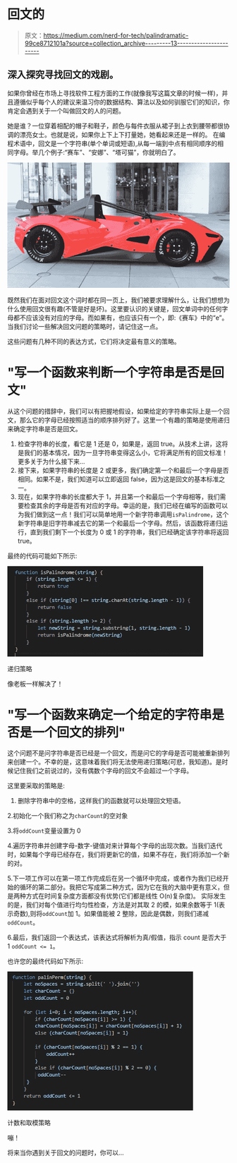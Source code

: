 # 回文的

> 原文：<https://medium.com/nerd-for-tech/palindramatic-99ce8712101a?source=collection_archive---------13----------------------->

## 深入探究寻找回文的戏剧。

如果你曾经在市场上寻找软件工程方面的工作(就像我写这篇文章的时候一样)，并且遵循似乎每个人的建议来温习你的数据结构、算法以及如何驯服它们的知识，你肯定会遇到关于一个叫做回文的人的问题。

她是谁？一位穿着相配的帽子和鞋子，颜色与每件衣服从裙子到上衣到腰带都很协调的漂亮女士。也就是说，如果你上下上下打量她，她看起来还是一样的。
在编程术语中，回文是一个字符串(单个单词或短语),从每一端到中点有相同顺序的相同字母。举几个例子:“赛车”、“安娜”、“塔可猫”，你就明白了。

![](img/770b7eb5a79ef2d22aca43d57796e63a.png)

既然我们在面对回文这个词时都在同一页上，我们被要求理解什么，让我们想想为什么使用回文很有趣(不管是好是坏)。这里要认识的关键是，回文单词中的任何字母都不应该没有对应的字母。而如果有，也应该只有一个，即:《赛车》中的“e”。当我们讨论一些解决回文问题的策略时，请记住这一点。

这些问题有几种不同的表达方式，它们将决定最有意义的策略。

# "写一个函数来判断一个字符串是否是回文"

从这个问题的措辞中，我们可以有把握地假设，如果给定的字符串实际上是一个回文，那么它的字母已经按照适当的顺序排列好了。这里一个有趣的策略是使用递归来确定字符串是否是回文。

1.  检查字符串的长度，看它是 1 还是 0，如果是，返回 true。从技术上讲，这将是我们的基本情况，因为一旦字符串变得这么小，它将满足所有的回文标准！更多关于为什么接下来…
2.  接下来，如果字符串的长度是 2 或更多，我们确定第一个和最后一个字母是否相同。如果不是，我们知道可以立即返回 false，因为这是回文的基本标准之一。
3.  现在，如果字符串的长度都大于 1，并且第一个和最后一个字母相等，我们需要检查其余的字母是否有对应的字母。幸运的是，我们已经在编写的函数可以为我们做到这一点！我们可以简单地用一个新字符串调用`isPalindrome`，这个新字符串是旧字符串减去它的第一个和最后一个字母。然后，该函数将递归运行，直到我们剩下一个长度为 0 或 1 的字符串，我们已经确定该字符串将返回 true。

最终的代码可能如下所示:

![](img/010e037f234a675b308064cb707b96b2.png)

递归策略

像老板一样解决了！

# "写一个函数来确定一个给定的字符串是否是一个回文的排列"

这个问题不是问字符串是否已经是一个回文，而是问它的字母是否可能被重新排列来创建一个。不幸的是，这意味着我们将无法使用递归策略(可悲，我知道)。是时候记住我们之前说过的，没有偶数个字母的回文不会超过一个字母。

这里要采取的策略是:

1.  删除字符串中的空格，这样我们的函数就可以处理回文短语。

2.初始化一个我们称之为`charCount`的空对象

3.将`oddCount`变量设置为 0

4.遍历字符串并创建字母-数字-键值对来计算每个字母的出现次数。当我们迭代时，如果每个字母已经存在，我们将更新它的值，如果不存在，我们将添加一个新的对。

5.下一项工作可以在第一项工作完成后在另一个循环中完成，或者作为我们已经开始的循环的第二部分。我把它写成第二种方式，因为它在我的大脑中更有意义，但是两种方式在时间复杂度方面都没有优势(它们都是线性 O(n)复杂度)。
实际发生的是，我们对每个值进行均匀性检查，方法是对其取 2 的模，如果余数等于 1(表示奇数),则将`oddCount`加 1。如果值能被 2 整除，因此是偶数，则我们递减`oddCount`。

6.最后，我们返回一个表达式，该表达式将解析为真/假值，指示 count 是否大于 1 `oddCount <= 1`。

也许您的最终代码如下所示:

![](img/6a163e21d8e998e526669984833c870b.png)

计数和取模策略

嘣！

将来当你遇到关于回文的问题时，你可以…
